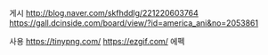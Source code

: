게시
http://blog.naver.com/skfhddlg/221220603764
https://gall.dcinside.com/board/view/?id=america_ani&no=2053861

사용
https://tinypng.com/
https://ezgif.com/
에펙